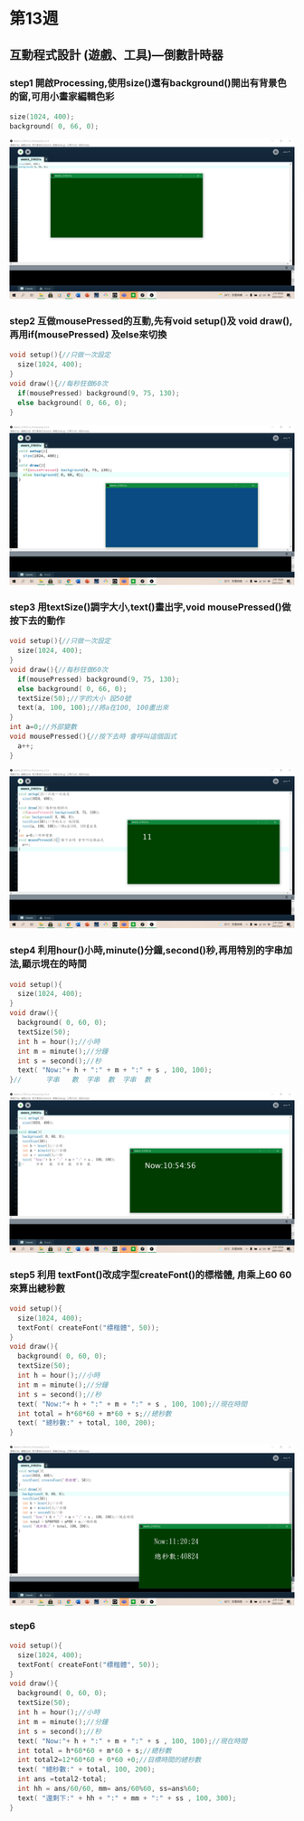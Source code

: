 # 第13週
## 互動程式設計 (遊戲、工具)—倒數計時器
### step1 開啟Processing,使用size()還有background()開出有背景色的窗,可用小畫家編輯色彩
```c
size(1024, 400);
background( 0, 66, 0);
```
![image](https://raw.githubusercontent.com/xytungg/2020cce/gh-pages/week13/week13-1.png)
### step2 互做mousePressed的互動,先有void setup()及 void draw(),再用if(mousePressed) 及else來切換
```c
void setup(){//只做一次設定
  size(1024, 400);
}
void draw(){//每秒狂做60次
  if(mousePressed) background(9, 75, 130);
  else background( 0, 66, 0);
}
```
![image](https://raw.githubusercontent.com/xytungg/2020cce/gh-pages/week13/week13-2.png)
### step3 用textSize()調字大小,text()畫出字,void mousePressed()做按下去的動作
```c
void setup(){//只做一次設定
  size(1024, 400);
}
void draw(){//每秒狂做60次
  if(mousePressed) background(9, 75, 130);
  else background( 0, 66, 0);
  textSize(50);//字的大小 設50號
  text(a, 100, 100);//將a在100, 100畫出來
}
int a=0;//外部變數
void mousePressed(){//按下去時 會呼叫這個函式
  a++; 
}
```
![image](https://raw.githubusercontent.com/xytungg/2020cce/gh-pages/week13/week13-3.png)
### step4 利用hour()小時,minute()分鐘,second()秒,再用特別的字串加法,顯示垷在的時間
```c
void setup(){
  size(1024, 400);
}
void draw(){
  background( 0, 60, 0);
  textSize(50);
  int h = hour();//小時
  int m = minute();//分鐘
  int s = second();//秒
  text( "Now:"+ h + ":" + m + ":" + s , 100, 100);
}//      字串   數  字串  數  字串  數
```
![image](https://raw.githubusercontent.com/xytungg/2020cce/gh-pages/week13/week13-4.png)
### step5 利用 textFont()改成字型createFont()的標楷體, 甪乘上60 60 來算出總秒數
```c
void setup(){
  size(1024, 400);
  textFont( createFont("標楷體", 50));
}
void draw(){
  background( 0, 60, 0);
  textSize(50);
  int h = hour();//小時
  int m = minute();//分鐘
  int s = second();//秒
  text( "Now:"+ h + ":" + m + ":" + s , 100, 100);//現在時間
  int total = h*60*60 + m*60 + s;//總秒數
  text( "總秒數:" + total, 100, 200);
}
```
![image](https://raw.githubusercontent.com/xytungg/2020cce/gh-pages/week13/week13-5.png)
### step6 
```c
void setup(){
  size(1024, 400);
  textFont( createFont("標楷體", 50));
}
void draw(){
  background( 0, 60, 0);
  textSize(50);
  int h = hour();//小時
  int m = minute();//分鐘
  int s = second();//秒
  text( "Now:"+ h + ":" + m + ":" + s , 100, 100);//現在時間
  int total = h*60*60 + m*60 + s;//總秒數
  int total2=12*60*60 + 0*60 +0;//目標時間的總秒數
  text( "總秒數:" + total, 100, 200);
  int ans =total2-total;
  int hh = ans/60/60, mm= ans/60%60, ss=ans%60;
  text( "還剩下:" + hh + ":" + mm + ":" + ss , 100, 300); 
}

```
